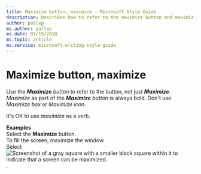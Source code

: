 ```yaml
---
title: Maximize button, maximize - Microsoft Style Guide
description: Describes how to refer to the maximize button and maximizing screens in content and provides examples of referring to maximizing screens in content.
author: pallep
ms.author: pallep
ms.date: 01/19/2018
ms.topic: article
ms.service: microsoft-writing-style-guide
---
```


# Maximize button, maximize

Use the ***Maximize*** *button* to refer to the button, not just ***Maximize***. *Maximize* as part of the ***Maximize*** *button* is always bold. Don't use *Maximize box* or *Maximize icon*. 

It's OK to use *maximize* as a verb. 

**Examples**    
Select the **Maximize** button.     
To fill the screen, maximize the window.   
Select ![Screenshot of a gray square with a smaller black square within it to indicate that a screen can be maximized.](media/maximize-button-maximize/302251874.png).
